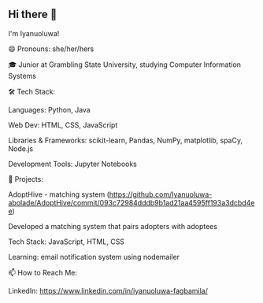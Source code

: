 ## Hi there 👋

I'm Iyanuoluwa!

😄 Pronouns: she/her/hers

🎓 Junior at Grambling State University, studying Computer Information Systems

🛠 Tech Stack:

Languages: Python, Java

Web Dev: HTML, CSS, JavaScript

Libraries & Frameworks: scikit-learn, Pandas, NumPy, matplotlib, spaCy, Node.js

Development Tools: Jupyter Notebooks

🚀 Projects:

AdoptHive - matching system (https://github.com/Iyanuoluwa-abolade/AdoptHive/commit/093c72984dddb9b1ad21aa4595ff193a3dcbd4ee)

Developed a matching system that pairs adopters with adoptees

Tech Stack: JavaScript, HTML, CSS

Learning: email notification system using nodemailer

📫 How to Reach Me:

LinkedIn: https://www.linkedin.com/in/iyanuoluwa-fagbamila/

